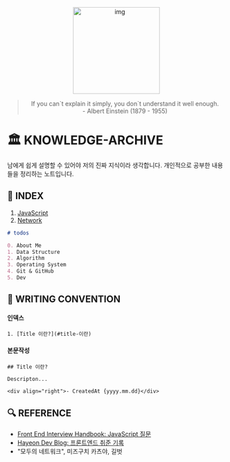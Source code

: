 <div align='center'>
  <img src="https://user-images.githubusercontent.com/90181028/205127418-6e0293b1-f9d3-4a6e-a44e-4cd176986f1c.png" width="200px" alt="img">
</div>
<blockquote align="center">
    If you can`t explain it simply, you don`t understand it well enough.<br>
    - Albert Einstein (1879 - 1955)
</blockquote>
  
  
# 🏛 KNOWLEDGE-ARCHIVE

남에게 쉽게 설명할 수 있어야 저의 진짜 지식이라 생각합니다. 개인적으로 공부한 내용들을 정리하는 노트입니다.

## 📑 INDEX

1. [JavaScript](./1.JAVASCRIPT.md)
2. [Network](./2.NETWORK.md)

```markdown
# todos

0. About Me
1. Data Structure
2. Algorithm
3. Operating System
4. Git & GitHub
5. Dev
```

## 📝 WRITING CONVENTION

#### 인덱스

```
1. [Title 이란?](#title-이란)
```

#### 본문작성

```
## Title 이란?

Descripton...

<div align="right">- CreatedAt {yyyy.mm.dd}</div>
```

## 🔍 REFERENCE

- [Front End Interview Handbook: JavaScript 질문](https://www.frontendinterviewhandbook.com/kr/javascript-questions)
- [Hayeon Dev Blog: 프론트엔드 취준 기록](https://hayeondev.gatsbyjs.io/220610-2022-recruit/)
- "모두의 네트워크", 미즈구치 카츠야, 길벗
